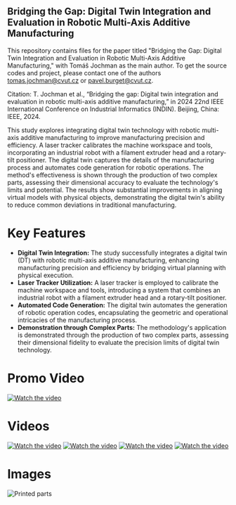 ## Bridging the Gap: Digital Twin Integration and Evaluation in Robotic Multi-Axis Additive Manufacturing ##
This repository contains files for the paper titled "Bridging the Gap: Digital Twin Integration and Evaluation in Robotic Multi-Axis Additive Manufacturing," with Tomáš Jochman as the main author. To get the source codes and project, please contact one of the authors tomas.jochman@cvut.cz or pavel.burget@cvut.cz.

Citation:  T. Jochman et al., “Bridging the gap: Digital twin integration and evaluation in robotic multi-axis additive manufacturing,” in 2024 22nd IEEE International Conference on Industrial Informatics (INDIN). Beijing, China: IEEE,
 2024.

This study explores integrating digital twin technology with robotic multi-axis additive manufacturing to improve manufacturing precision and efficiency. A laser tracker calibrates the machine workspace and tools, incorporating an industrial robot with a filament extruder head and a rotary-tilt positioner. The digital twin captures the details of the manufacturing process and automates code generation for robotic operations. The method's effectiveness is shown through the production of two complex parts, assessing their dimensional accuracy to evaluate the technology's limits and potential. The results show substantial improvements in aligning virtual models with physical objects, demonstrating the digital twin's ability to reduce common deviations in traditional manufacturing.

# Key Features
- **Digital Twin Integration:** The study successfully integrates a digital twin (DT) with robotic multi-axis additive manufacturing, enhancing manufacturing precision and efficiency by bridging virtual planning with physical execution.
- **Laser Tracker Utilization:** A laser tracker is employed to calibrate the machine workspace and tools, introducing a system that combines an industrial robot with a filament extruder head and a rotary-tilt positioner.
- **Automated Code Generation:** The digital twin automates the generation of robotic operation codes, encapsulating the geometric and operational intricacies of the manufacturing process.
- **Demonstration through Complex Parts:** The methodology's application is demonstrated through the production of two complex parts, assessing their dimensional fidelity to evaluate the precision limits of digital twin technology.

# Promo Video
[![Watch the video](https://img.youtube.com/vi/SjEa4ZcAiks/0.jpg)](https://youtu.be/SjEa4ZcAiks)

# Videos
[![Watch the video](https://img.youtube.com/vi/W30Yxqppxts/0.jpg)](https://youtu.be/W30Yxqppxts)
[![Watch the video](https://img.youtube.com/vi/Vr6lDgBZacE/0.jpg)](https://youtu.be/Vr6lDgBZacE)
[![Watch the video](https://img.youtube.com/vi/HVP27mbQvT0/0.jpg)](https://youtu.be/HVP27mbQvT0)
[![Watch the video](https://img.youtube.com/vi/unyc6g1iy5o/0.jpg)](https://youtu.be/unyc6g1iy5o)

# Images
![Printed parts](https://github.com/user-attachments/assets/3bead796-3170-4e16-b283-efffe2a9cd4f)
